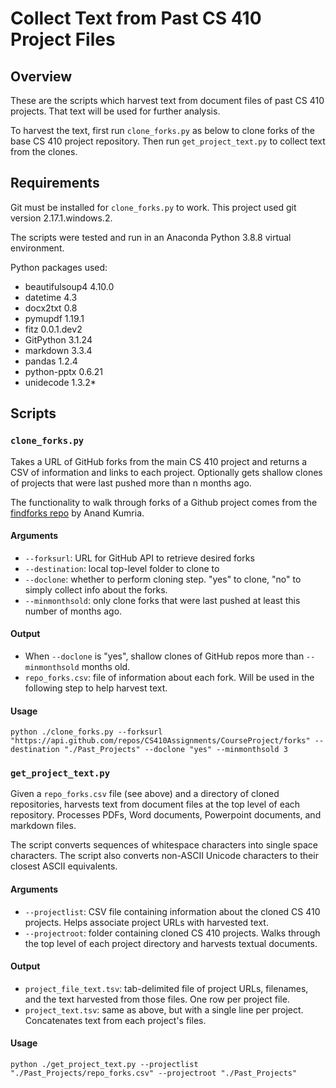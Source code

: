 # Collect Text from Past CS 410 Project Files

## Overview

These are the scripts which harvest text from document files of past CS 410 projects. That text will be used for further analysis.

To harvest the text, first run `clone_forks.py` as below to clone forks of the base CS 410 project repository. Then run `get_project_text.py` to collect text from the clones.

## Requirements

Git must be installed for `clone_forks.py` to work. This project used git version 2.17.1.windows.2.

The scripts were tested and run in an Anaconda Python 3.8.8 virtual environment.

Python packages used:
* beautifulsoup4 4.10.0
* datetime 4.3
* docx2txt 0.8
* pymupdf 1.19.1
* fitz 0.0.1.dev2
* GitPython 3.1.24
* markdown 3.3.4
* pandas 1.2.4
* python-pptx 0.6.21
* unidecode 1.3.2* 

## Scripts

### `clone_forks.py`

Takes a URL of GitHub forks from the main CS 410 project and returns a CSV of information and links to each project. Optionally gets shallow clones of projects that were last pushed more than n months ago.

The functionality to walk through forks of a Github project comes from the [findforks repo](https://github.com/akumria/findforks) by Anand Kumria.

#### Arguments
* `--forksurl`: URL for GitHub API to retrieve desired forks
* `--destination`: local top-level folder to clone to
* `--doclone`: whether to perform cloning step. "yes" to clone, "no" to simply collect info about the forks.
* `--minmonthsold`: only clone forks that were last pushed at least this number of months ago.

#### Output
* When `--doclone` is "yes", shallow clones of GitHub repos more than `--minmonthsold` months old.
* `repo_forks.csv`: file of information about each fork. Will be used in the following step to help harvest text.

#### Usage

```
python ./clone_forks.py --forksurl "https://api.github.com/repos/CS410Assignments/CourseProject/forks" --destination "./Past_Projects" --doclone "yes" --minmonthsold 3
```

### `get_project_text.py`

Given a `repo_forks.csv` file (see above) and a directory of cloned repositories, harvests text from document files at the top level of each repository. Processes PDFs, Word documents, Powerpoint documents, and markdown files.

The script converts sequences of whitespace characters into single space characters. The script also converts non-ASCII Unicode characters to their closest ASCII equivalents.

#### Arguments
* `--projectlist`: CSV file containing information about the cloned CS 410 projects. Helps associate project URLs with harvested text.
* `--projectroot`: folder containing cloned CS 410 projects. Walks through the top level of each project directory and harvests textual documents.

#### Output
* `project_file_text.tsv`: tab-delimited file of project URLs, filenames, and the text harvested from those files. One row per project file.
* `project_text.tsv`: same as above, but with a single line per project. Concatenates text from each project's files.

#### Usage
```
python ./get_project_text.py --projectlist "./Past_Projects/repo_forks.csv" --projectroot "./Past_Projects"
```
